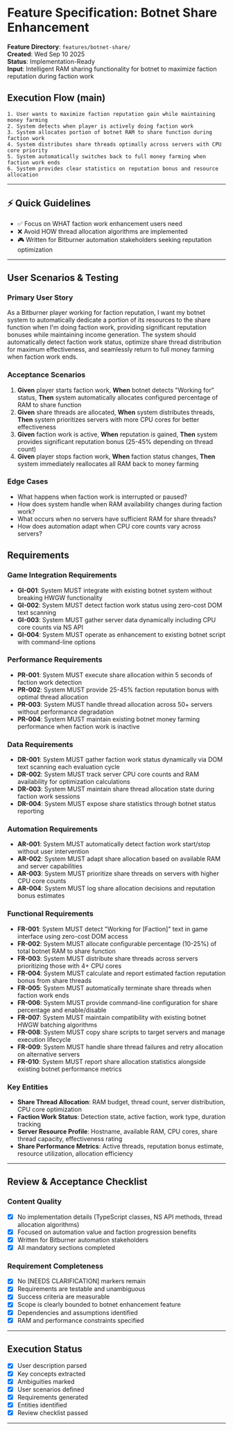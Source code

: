 # Feature Specification: Botnet Share Enhancement

**Feature Directory**: `features/botnet-share/`  
**Created**: Wed Sep 10 2025  
**Status**: Implementation-Ready  
**Input**: Intelligent RAM sharing functionality for botnet to maximize faction reputation during faction work

## Execution Flow (main)
```
1. User wants to maximize faction reputation gain while maintaining money farming
2. System detects when player is actively doing faction work
3. System allocates portion of botnet RAM to share function during faction work
4. System distributes share threads optimally across servers with CPU core priority
5. System automatically switches back to full money farming when faction work ends
6. System provides clear statistics on reputation bonus and resource allocation
```

---

## ⚡ Quick Guidelines
- ✅ Focus on WHAT faction work enhancement users need
- ❌ Avoid HOW thread allocation algorithms are implemented
- 🎮 Written for Bitburner automation stakeholders seeking reputation optimization

---

## User Scenarios & Testing

### Primary User Story
As a Bitburner player working for faction reputation, I want my botnet system to automatically dedicate a portion of its resources to the share function when I'm doing faction work, providing significant reputation bonuses while maintaining income generation. The system should automatically detect faction work status, optimize share thread distribution for maximum effectiveness, and seamlessly return to full money farming when faction work ends.

### Acceptance Scenarios
1. **Given** player starts faction work, **When** botnet detects "Working for" status, **Then** system automatically allocates configured percentage of RAM to share function
2. **Given** share threads are allocated, **When** system distributes threads, **Then** system prioritizes servers with more CPU cores for better effectiveness
3. **Given** faction work is active, **When** reputation is gained, **Then** system provides significant reputation bonus (25-45% depending on thread count)
4. **Given** player stops faction work, **When** faction status changes, **Then** system immediately reallocates all RAM back to money farming

### Edge Cases
- What happens when faction work is interrupted or paused?
- How does system handle when RAM availability changes during faction work?
- What occurs when no servers have sufficient RAM for share threads?
- How does automation adapt when CPU core counts vary across servers?

## Requirements

### Game Integration Requirements
- **GI-001**: System MUST integrate with existing botnet system without breaking HWGW functionality
- **GI-002**: System MUST detect faction work status using zero-cost DOM text scanning
- **GI-003**: System MUST gather server data dynamically including CPU core counts via NS API
- **GI-004**: System MUST operate as enhancement to existing botnet script with command-line options

### Performance Requirements
- **PR-001**: System MUST execute share allocation within 5 seconds of faction work detection
- **PR-002**: System MUST provide 25-45% faction reputation bonus with optimal thread allocation
- **PR-003**: System MUST handle thread allocation across 50+ servers without performance degradation
- **PR-004**: System MUST maintain existing botnet money farming performance when faction work is inactive

### Data Requirements
- **DR-001**: System MUST gather faction work status dynamically via DOM text scanning each evaluation cycle
- **DR-002**: System MUST track server CPU core counts and RAM availability for optimization calculations
- **DR-003**: System MUST maintain share thread allocation state during faction work sessions
- **DR-004**: System MUST expose share statistics through botnet status reporting

### Automation Requirements
- **AR-001**: System MUST automatically detect faction work start/stop without user intervention
- **AR-002**: System MUST adapt share allocation based on available RAM and server capabilities
- **AR-003**: System MUST prioritize share threads on servers with higher CPU core counts
- **AR-004**: System MUST log share allocation decisions and reputation bonus estimates

### Functional Requirements
- **FR-001**: System MUST detect "Working for [Faction]" text in game interface using zero-cost DOM access
- **FR-002**: System MUST allocate configurable percentage (10-25%) of total botnet RAM to share function
- **FR-003**: System MUST distribute share threads across servers prioritizing those with 4+ CPU cores
- **FR-004**: System MUST calculate and report estimated faction reputation bonus from share threads
- **FR-005**: System MUST automatically terminate share threads when faction work ends
- **FR-006**: System MUST provide command-line configuration for share percentage and enable/disable
- **FR-007**: System MUST maintain compatibility with existing botnet HWGW batching algorithms
- **FR-008**: System MUST copy share scripts to target servers and manage execution lifecycle
- **FR-009**: System MUST handle share thread failures and retry allocation on alternative servers
- **FR-010**: System MUST report share allocation statistics alongside existing botnet performance metrics

### Key Entities
- **Share Thread Allocation**: RAM budget, thread count, server distribution, CPU core optimization
- **Faction Work Status**: Detection state, active faction, work type, duration tracking
- **Server Resource Profile**: Hostname, available RAM, CPU cores, share thread capacity, effectiveness rating
- **Share Performance Metrics**: Active threads, reputation bonus estimate, resource utilization, allocation efficiency

---

## Review & Acceptance Checklist

### Content Quality
- [x] No implementation details (TypeScript classes, NS API methods, thread allocation algorithms)
- [x] Focused on automation value and faction progression benefits
- [x] Written for Bitburner automation stakeholders
- [x] All mandatory sections completed

### Requirement Completeness
- [x] No [NEEDS CLARIFICATION] markers remain
- [x] Requirements are testable and unambiguous  
- [x] Success criteria are measurable
- [x] Scope is clearly bounded to botnet enhancement feature
- [x] Dependencies and assumptions identified
- [x] RAM and performance constraints specified

---

## Execution Status

- [x] User description parsed
- [x] Key concepts extracted
- [x] Ambiguities marked
- [x] User scenarios defined
- [x] Requirements generated
- [x] Entities identified
- [x] Review checklist passed

---
